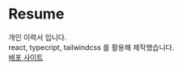 # Resume
개인 이력서 입니다.  
react, typecript, tailwindcss 를 활용해 제작했습니다.  
[배포 사이트](https://resume.jeheecheon.com)
